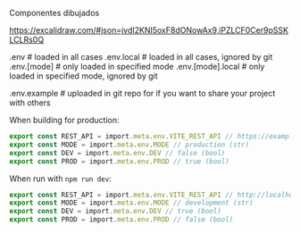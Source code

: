 Componentes dibujados

https://excalidraw.com/#json=jvdI2KNI5oxF8dONowAx9,iPZLCF0Cer9pSSKLCLRs0Q

.env # loaded in all cases
.env.local # loaded in all cases, ignored by git
.env.[mode] # only loaded in specified mode
.env.[mode].local # only loaded in specified mode, ignored by git

.env.example # uploaded in git repo for if you want to share your project with others

When building for production:

```TypeScript
export const REST_API = import.meta.env.VITE_REST_API // https://example.com/api
export const MODE = import.meta.env.MODE // production (str)
export const DEV = import.meta.env.DEV // false (bool)
export const PROD = import.meta.env.PROD // true (bool)
```

When run with `npm run dev`:

```TypeScript
export const REST_API = import.meta.env.VITE_REST_API // http://localhost:4000
export const MODE = import.meta.env.MODE // development (str)
export const DEV = import.meta.env.DEV // true (bool)
export const PROD = import.meta.env.PROD // false (bool)
```

